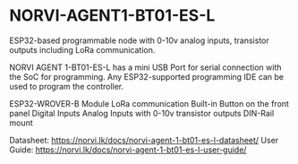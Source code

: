# NORVI-AGENT1-BT01-ES-L
ESP32-based programmable node with 0-10v analog inputs, transistor outputs including LoRa communication.

NORVI AGENT 1-BT01-ES-L has a mini USB Port for serial connection with the SoC for programming. 
Any ESP32-supported programming IDE can be used to program the controller.

ESP32-WROVER-B Module
LoRa communication
Built-in Button on the front panel
Digital Inputs
Analog Inputs with 0-10v
transistor outputs
DIN-Rail mount

Datasheet:   https://norvi.lk/docs/norvi-agent-1-bt01-es-l-datasheet/
User Guide:  https://norvi.lk/docs/norvi-agent-1-bt01-es-l-user-guide/
